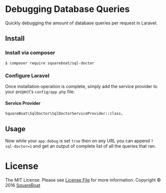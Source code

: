 # Debugging Database Queries

Quickly debugging the amount of database queries per request in Laravel.

## Install

### Install via composer

```
$ composer require squareboat/sql-doctor
```

### Configure Laravel

Once installation operation is complete, simply add the service provider to your project's `config/app.php` file:

#### Service Provider
```
SquareBoat\SqlDoctor\SqlDoctorServiceProvider::class,
```


## Usage

Now while your `app.debug` is set `true` then on any URL you can append `?sql-doctor=1` and get an output of complete list of all the queries that ran.

# License

The MIT License. Please see [License File](LICENSE.md) for more information. Copyright © 2016 [SquareBoat](https://squareboat.com)

